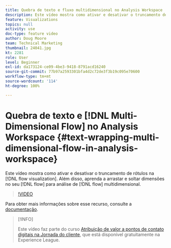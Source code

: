```yaml
---
title: Quebra de texto e fluxo multidimensional no Analysis Workspace
description: Este vídeo mostra como ativar e desativar o truncamento de rótulos na visualização de fluxo. Além disso, aprenda a arrastar e soltar dimensões no seu fluxo para análise de fluxo multidimensional.
feature: Visualizations
topics: null
activity: use
doc-type: feature video
author: Doug Moore
team: Technical Marketing
thumbnail: 24041.jpg
kt: 2281
role: User
level: Beginner
exl-id: da173124-ce09-4be3-9418-8791acd16240
source-git-commit: 77b97a2593301bfa4d2c72de3f3b19c095e70600
workflow-type: tm+mt
source-wordcount: '114'
ht-degree: 100%

---
```


# Quebra de texto e [!DNL Multi-Dimensional Flow] no Analysis Workspace {#text-wrapping-multi-dimensional-flow-in-analysis-workspace}

Este vídeo mostra como ativar e desativar o truncamento de rótulos na [!DNL flow visualization]. Além disso, aprenda a arrastar e soltar dimensões no seu [!DNL flow] para análise de [!DNL flow] multidimensional.

>[!VIDEO](https://video.tv.adobe.com/v/24041/?quality=12)

Para obter mais informações sobre esse recurso, consulte a [documentação](https://experienceleague.adobe.com/docs/analytics/analyze/analysis-workspace/visualizations/fallout/fallout-flow.html?lang=pt-BR).

>[!INFO]
>
> Este vídeo faz parte do curso [Atribuição de valor a pontos de contato digitais na Jornada do cliente](https://experienceleague.adobe.com/?recommended=Analytics-U-1-2020.2&amp;lang=pt-BR), que está disponível gratuitamente na Experience League.
